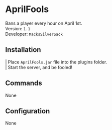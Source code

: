 # AprilFools
Bans a player every hour on April 1st.
<br>
Version: `1.1` <br>
Developer: `MacksSilverSack` <br>

## Installation
| Place `AprilFools.jar` file into the plugins folder. <br>
| Start the server, and be fooled!

## Commands
None
  
## Configuration
None
